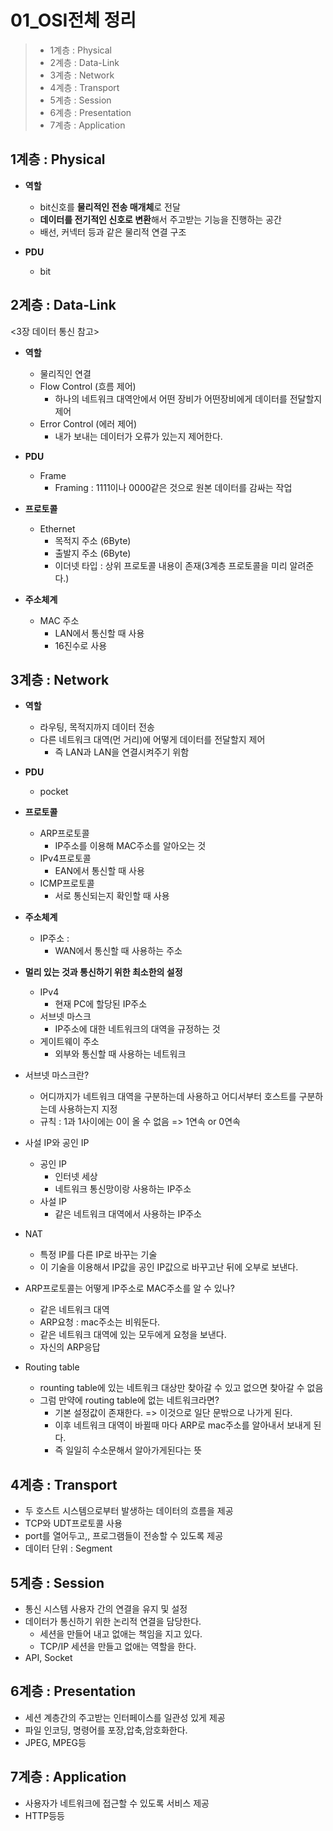 # 01_OSI전체 정리

> - 1계층 : Physical
> - 2계층 : Data-Link
> - 3계층 : Network
> - 4계층 : Transport
> - 5계층 : Session
> - 6계층 : Presentation
> - 7계층 : Application

## 1계층 : Physical

- **역할**
  - bit신호를 **물리적인 전송 매개체**로 전달
  - **데이터를 전기적인 신호로 변환**해서 주고받는 기능을 진행하는 공간
  - 배선, 커넥터 등과 같은 물리적 연결 구조
  
- **PDU**
  - bit

## 2계층 : Data-Link
<3장 데이터 통신 참고>

- **역할**
  - 물리직인 연결
  - Flow Control (흐름 제어)
    - 하나의 네트워크 대역안에서 어떤 장비가 어떤장비에게 데이터를 전달할지 제어
  - Error Control (에러 제어)
    - 내가 보내는 데이터가 오류가 있는지 제어한다.

- **PDU**
  - Frame
    - Framing : 1111이나 0000같은 것으로 원본 데이터를 감싸는 작업

- **프로토콜**
  - Ethernet
    - 목적지 주소 (6Byte)
    - 출발지 주소 (6Byte)
    - 이더넷 타입 : 상위 프로토콜 내용이 존재(3계층 프로토콜을 미리 알려준다.)

- **주소체계**
  - MAC 주소
    - LAN에서 통신할 때 사용
    - 16진수로 사용



## 3계층 : Network
- **역할**
  - 라우팅, 목적지까지 데이터 전송
  - 다른 네트워크 대역(먼 거리)에 어떻게 데이터를 전달할지 제어
    - 즉 LAN과 LAN을 연결시켜주기 위함
  
- **PDU**
  - pocket

- **프로토콜**
  - ARP프로토콜
    - IP주소를 이용해 MAC주소를 알아오는 것
  - IPv4프로토콜
    - EAN에서 통신할 때 사용
  - ICMP프로토콜
    - 서로 통신되는지 확인할 때 사용


- **주소체계**
  - IP주소 : 
    - WAN에서 통신할 때 사용하는 주소

- **멀리 있는 것과 통신하기 위한 최소한의 설정**
  - IPv4
    - 현재 PC에 할당된 IP주소
  - 서브넷 마스크
    - IP주소에 대한 네트워크의 대역을 규정하는 것
  - 게이트웨이 주소
    - 외부와 통신할 때 사용하는 네트워크

- 서브넷 마스크란?
  - 어디까지가 네트워크 대역을 구분하는데 사용하고
    어디서부터 호스트를 구분하는데 사용하는지 지정
  - 규칙 : 1과 1사이에는 0이 올 수 없음 => 1연속 or 0연속

- 사설 IP와 공인 IP
  - 공인 IP
    - 인터넷 세상
    - 네트워크 통신망이랑 사용하는 IP주소
  - 사설 IP
    - 같은 네트워크 대역에서 사용하는 IP주소

- NAT
  - 특정 IP를 다른 IP로 바꾸는 기술
  - 이 기술을 이용해서 IP값을 공인 IP값으로 바꾸고난 뒤에 오부로 보낸다.

- ARP프로토콜는 어떻게 IP주소로 MAC주소를 알 수 있나?
  - 같은 네트워크 대역
  - ARP요청 : mac주소는 비워둔다.
  - 같은 네트워크 대역에 있는 모두에게 요청을 보낸다.
  - 자신의 ARP응답

- Routing table
  - rounting table에 있는 네트워크 대상만 찾아갈 수 있고 없으면 찾아갈 수 없음
  - 그럼 만약에 routing table에 없는 네트워크라면?
    - 기본 설정값이 존재한다. => 이것으로 일단 문밖으로 나가게 된다.
    - 이후 네트워크 대역이 바뀔때 마다 ARP로 mac주소를 알아내서 보내게 된다.
    - 즉 일일히 수소문해서 알아가게된다는 뜻

## 4계층 : Transport

- 두 호스트 시스템으로부터 발생하는 데이터의 흐름을 제공
- TCP와 UDT프로토콜 사용
- port를 열어두고,, 프로그램들이 전송할 수 있도록 제공
- 데이터 단위 : Segment



## 5계층 : Session

- 통신 시스템 사용자 간의 연결을 유지 및 설정
- 데이터가 통신하기 위한 논리적 연결을 담당한다.
  - 세션을 만들어 내고 없애는 책임을 지고 있다.
  - TCP/IP 세션을 만들고 없애는 역할을 한다.
- API, Socket



## 6계층 : Presentation

- 세션 계층간의 주고받는 인터페이스를 일관성 있게 제공
- 파일 인코딩, 명령어를 포장,압축,암호화한다.
- JPEG, MPEG등



## 7계층 : Application

- 사용자가 네트워크에 접근할 수 있도록 서비스 제공
- HTTP등등





